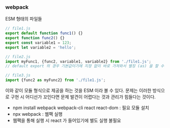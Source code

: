 ### webpack

ESM 형태의 파일들

```javascript
// file1.js
export default function func1() {}
export function func2() {}
export const variable1 = 123;
export let variable2 = 'hello';

// file2.js
import myFunc1, {func2, variable1, variable2} from './file1.js';
// default export 의 경우 기본값이기에 지정 없이 바로 가져와서 별칭 (as) 을 할 수 있다.

// file3.js
import {func2 as myFunc2} from './file1.js';
```

이와 같이 모듈 형식으로 제공을 하는 것을 ESM 이라 볼 수 있다.
문제는 이러한 방식으로 구현 시 어디선가 꼬인다면 문제 발견이 어렵다는 것과 관리가 힘들다는 것이다.

- npm install webpack webpack-cli react react-dom : 필요 모듈 설치
- npx webpack : 웹팩 실행
- 웹팩을 통해 실행 시 react 가 들어있기에 별도 실행 불필요